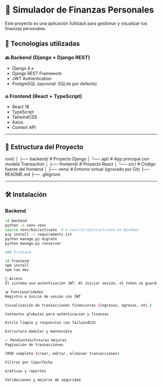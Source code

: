 # 🧮 Simulador de Finanzas Personales

Este proyecto es una aplicación fullstack para gestionar y visualizar tus finanzas personales.

## 🧱 Tecnologías utilizadas

### 🔙 Backend (Django + Django REST)

- Django 4.x
- Django REST Framework
- JWT Authentication
- PostgreSQL (opcional: SQLite por defecto)

### 🔝 Frontend (React + TypeScript)

- React 18
- TypeScript
- TailwindCSS
- Axios
- Context API

---

## 🚀 Estructura del Proyecto

root/
│
├── backend/ # Proyecto Django
│ └── api/ # App principal con modelo Transaction
│
├── frontend/ # Proyecto React
│ └── src/ # Código fuente del frontend
│
├── venv/ # Entorno virtual (ignorado por Git)
├── README.md
├── .gitignore

---

## 🛠️ Instalación

### Backend

```bash
cd backend
python -m venv venv
source venv/bin/activate  # o venv\Scripts\activate en Windows
pip install -r requirements.txt
python manage.py migrate
python manage.py runserver

### Frontend

cd frontend
npm install
npm run dev

🔐 Acceso
El sistema usa autenticación JWT. Al iniciar sesión, el token se guarda en sessionStorage para autenticar futuras peticiones al backend.

📊 Funcionalidades
Registro e inicio de sesión con JWT

Visualización de transacciones financieras (ingresos, egresos, etc.)

Contextos globales para autenticación y finanzas

Estilo limpio y responsivo con TailwindCSS

Estructura modular y mantenible

✅ Pendientes/Futuras mejoras
Paginación de transacciones

CRUD completo (crear, editar, eliminar transacciones)

Filtros por tipo/fecha

Gráficas y reportes

Validaciones y mejoras de seguridad
```
